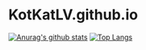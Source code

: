 # KotKatLV.github.io
[![Anurag's github stats](https://github-readme-stats.vercel.app/api?username=KotKatLV)](https://github.com/anuraghazra/github-readme-stats)
[![Top Langs](https://github-readme-stats.vercel.app/api/top-langs/?username=KotKatLV&layout=compact)](https://github.com/anuraghazra/github-readme-stats)
